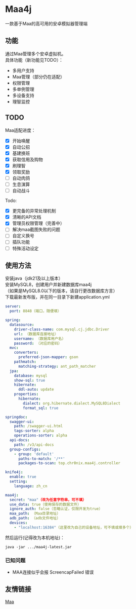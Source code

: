 # Maa4j
一款基于Maa的高可用的安卓模拟器管理端

## 功能
通过Maa管理多个安卓虚拟机。  
具体功能（新功能见TODO）：
- 多用户支持
- Maa管理（部分仍在适配）
- 权限管理
- 多单例管理
- 多设备支持
- 理智监控

## TODO
Maa适配进度：
- [x] 开始唤醒
- [x] 自动公招
- [x] 基建换班
- [x] 获取信用及购物
- [x] 刷理智
- [x] 领取奖励
- [ ] 自动肉鸽
- [ ] 生息演算
- [ ] 自动战斗

Todo:
- [x] 更完备的异常处理机制
- [x] 清晰的API文档
- [x] 管理员权限管理（完善中）
- [ ] 解决maa截图失败的问题
- [ ] 自定义换号
- [ ] 插队功能
- [ ] 特殊活动设定

## 使用方法
安装java（jdk21及以上版本）  
安装MySQL8，创建用户并新建数据库maa4j  
（如果是MySQL8.0以下的版本，请自行更改数据库方言）  
下载最新发布版，并在同一目录下新建application.yml
```yaml
server:
  port: 8848（端口，随便填）

spring:
  datasource:
    driver-class-name: com.mysql.cj.jdbc.Driver
    url: （数据库连接地址）
    username: （数据库用户名）
    password: （对应的密码）
  mvc:
    converters:
      preferred-json-mapper: gson
    pathmatch:
      matching-strategy: ant_path_matcher
  jpa:
    database: mysql
    show-sql: true
    hibernate:
      ddl-auto: update
    properties:
      hibernate:
        dialect: org.hibernate.dialect.MySQL8Dialect
        format_sql: true

springdoc:
  swagger-ui:
    path: /swagger-ui.html
    tags-sorter: alpha
    operations-sorter: alpha
  api-docs:
    path: /v3/api-docs
  group-configs:
    - group: 'default'
      paths-to-match: '/**'
      packages-to-scan: top.chr0nix.maa4j.controller

knife4j:
  enable: true
  setting:
    language: zh_cn

maa4j:
  secret: "maa"（改为任意字符串，可不填）
  use_data: true（使用保存的数据文件）
  ignore_auth: false（忽略认证，仅限开发为true）
  maa_path: （Maa目录地址）
  adb_path: （adb文件地址）
  devices:
    - "localhost:16384"（这里改为自己的设备地址，可不填或填多个）
```
然后运行(记得改为本机地址)：
```shell
java -jar .../maa4j-latest.jar
```

### 已知问题
- MAA连接似乎会报 ScreencapFailed 错误


## 友情链接
[Maa](https://github.com/MaaAssistantArknights/MaaAssistantArknights)